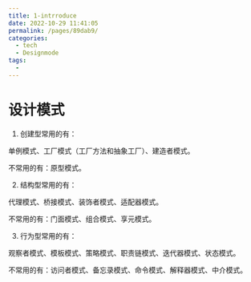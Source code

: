 ```yaml
---
title: 1-intrroduce
date: 2022-10-29 11:41:05
permalink: /pages/89dab9/
categories:
  - tech
  - Designmode
tags:
  - 
---
```

# 设计模式

1. 创建型常用的有：

单例模式、工厂模式（工厂方法和抽象工厂）、建造者模式。

不常用的有：原型模式。

2. 结构型常用的有：

代理模式、桥接模式、装饰者模式、适配器模式。

不常用的有：门面模式、组合模式、享元模式。

3. 行为型常用的有：

观察者模式、模板模式、策略模式、职责链模式、迭代器模式、状态模式。

不常用的有：访问者模式、备忘录模式、命令模式、解释器模式、中介模式。


